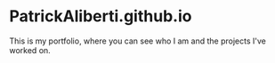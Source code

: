 # PatrickAliberti.github.io

This is my portfolio, where you can see who I am and the projects I've worked on.
